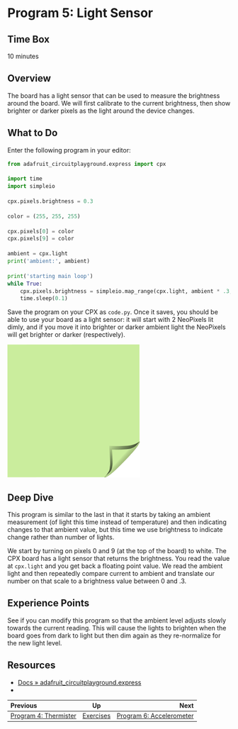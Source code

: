 <!-- begin auto-generated title section -->
# Program 5: Light Sensor
<!-- end auto-generated section -->


## Time Box

10 minutes


## Overview

The board has a light sensor that can be used to measure the brightness around the board. We will first calibrate to the current brightness, then show brighter or darker pixels as the light around the device changes.


## What to Do

Enter the following program in your editor:

```python
from adafruit_circuitplayground.express import cpx

import time
import simpleio

cpx.pixels.brightness = 0.3

color = (255, 255, 255)

cpx.pixels[0] = color
cpx.pixels[9] = color

ambient = cpx.light
print('ambient:', ambient)

print('starting main loop')
while True:
    cpx.pixels.brightness = simpleio.map_range(cpx.light, ambient * .3, 320, 0, .3)
    time.sleep(0.1)
```

Save the program on your CPX as `code.py`. Once it saves, you should be able to use your board as a light sensor: it will start with 2 NeoPixels lit dimly, and if you move it into brighter or darker ambient light the NeoPixels will get brighter or darker (respectively).

![green sticky note](images/sticky-note-green.png)


## Deep Dive

This program is similar to the last in that it starts by taking an ambient measurement (of light this time instead of temperature) and then indicating changes to that ambient value, but this time we use brightness to indicate change rather than number of lights.

We start by turning on pixels 0 and 9 (at the top of the board) to white. The CPX board has a light sensor that returns the brightness. You read the value at `cpx.light` and you get back a floating point value. We read the ambient light and then repeatedly compare current to ambient and translate our number on that scale to a brightness value between 0 and .3.


## Experience Points

See if you can modify this program so that the ambient level adjusts slowly towards the current reading. This will cause the lights to brighten when the board goes from dark to light but then dim again as they re-normalize for the new light level.


## Resources

* [Docs » adafruit_circuitplayground.express](https://circuitpython.readthedocs.io/projects/circuitplayground/en/latest/api.html)
* []()


<!-- begin auto-generated nav-links section -->
| Previous | Up | Next |
|:---------|:---:|-----:|
| [Program 4: Thermister](./exercise_thermistor.md) | [Exercises](./exercises.md) | [Program 6: Accelerometer](./exercise_accelerometer.md) |
<!-- end auto-generated section -->
